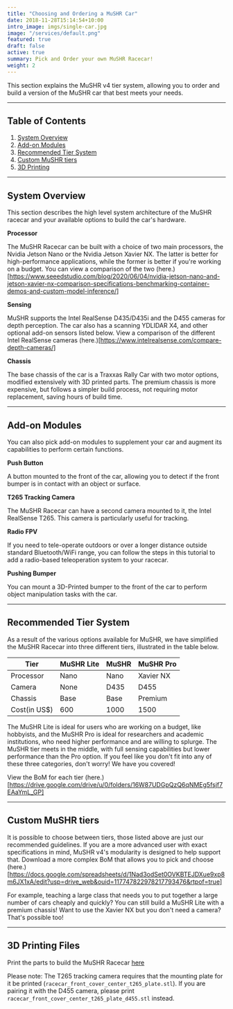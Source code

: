 ```yaml
---
title: "Choosing and Ordering a MuSHR Car"
date: 2018-11-28T15:14:54+10:00
intro_image: imgs/single-car.jpg
image: "/services/default.png"
featured: true
draft: false
active: true
summary: Pick and Order your own MuSHR Racecar!
weight: 2
---
```


This section explains the MuSHR v4 tier system, allowing you to order and build a version of the MuSHR car that best meets your needs.

___
## Table of Contents

1. [System Overview](#system-overview)
2. [Add-on Modules](#add-on-modules)
3. [Recommended Tier System](#recommended-tier-system)
4. [Custom MuSHR tiers](#custom-mushr-tiers)
5. [3D Printing](#3d-printing-files)

___
## System Overview

This section describes the high level system architecture of the MuSHR racecar and your available options to build the car's hardware.

**Processor**

The MuSHR Racecar can be built with a choice of two main processors, the Nvidia Jetson Nano or the Nvidia Jetson Xavier NX. The latter is better for high-performance applications, while the former is better if you're working on a budget. You can view a comparison of the two (here.)[https://www.seeedstudio.com/blog/2020/06/04/nvidia-jetson-nano-and-jetson-xavier-nx-comparison-specifications-benchmarking-container-demos-and-custom-model-inference/]

**Sensing**

MuSHR supports the Intel RealSense D435/D435i and the D455 cameras for depth perception. The car also has a scanning YDLIDAR X4, and other optional add-on sensors listed below. View a comparison of the different Intel RealSense cameras (here.)[https://www.intelrealsense.com/compare-depth-cameras/]

**Chassis**

The base chassis of the car is a Traxxas Rally Car with two motor options, modified extensively with 3D printed parts. The premium chassis is more expensive, but follows a simpler build process, not requiring motor replacement, saving hours of build time.

___
## Add-on Modules 

You can also pick add-on modules to supplement your car and augment its capabilities to perform certain functions.

**Push Button**

A button mounted to the front of the car, allowing you to detect if the front bumper is in contact with an object or surface.

**T265 Tracking Camera**

The MuSHR Racecar can have a second camera mounted to it, the Intel RealSense T265. This camera is particularly useful for tracking.

**Radio FPV**

If you need to tele-operate outdoors or over a longer distance outside standard Bluetooth/WiFi range, you can follow the steps in this tutorial to add a radio-based teleoperation system to your racecar.

**Pushing Bumper**

You can mount a 3D-Printed bumper to the front of the car to perform object manipulation tasks with the car.

___
## Recommended Tier System

As a result of the various options available for MuSHR, we have simplified the MuSHR Racecar into three different tiers, illustrated in the table below. 

|Tier|MuSHR Lite|MuSHR|MuSHR Pro|
|---|---|---|---|
|Processor|Nano|Nano|Xavier NX|
|Camera|None|D435|D455|
|Chassis|Base|Base|Premium|
|Cost(in US$)|600|1000|1500|

The MuSHR Lite is ideal for users who are working on a budget, like hobbyists, and the MuSHR Pro is ideal for researchers and academic institutions, who need higher performance and are willing to splurge. The MuSHR tier meets in the middle, with full sensing capabilities but lower performance than the Pro option. If you feel like you don't fit into any of these three categories, don't worry! We have you covered!

View the BoM for each tier (here.)[https://drive.google.com/drive/u/0/folders/16W87UDGpQzQ6qNMEg5fsjf7EAaYmL_GP]
___
## Custom MuSHR tiers

It is possible to choose between tiers, those listed above are just our recommended guidelines. If you are a more advanced user with exact specifications in mind, MuSHR v4's modularity is designed to help support that. Download a more complex BoM that allows you to pick and choose (here.)[https://docs.google.com/spreadsheets/d/1Nad3odSet0OVKBTEJDXue9xp8m6JX1xA/edit?usp=drive_web&ouid=117747822978217793476&rtpof=true]

For example, teaching a large class that needs you to put together a large number of cars cheaply and quickly? You can still build a MuSHR Lite with a premium chassis! Want to use the Xavier NX but you don't need a camera? That's possible too!

___
## 3D Printing Files

Print the parts to build the MuSHR Racecar [here](https://github.com/prl-mushr/mushr_cad/tree/master/v3/stl)

Please note: The T265 tracking camera requires that the mounting plate for it be printed (`racecar_front_cover_center_t265_plate.stl`). If you are pairing it with the D455 camera, please print `racecar_front_cover_center_t265_plate_d455.stl` instead.